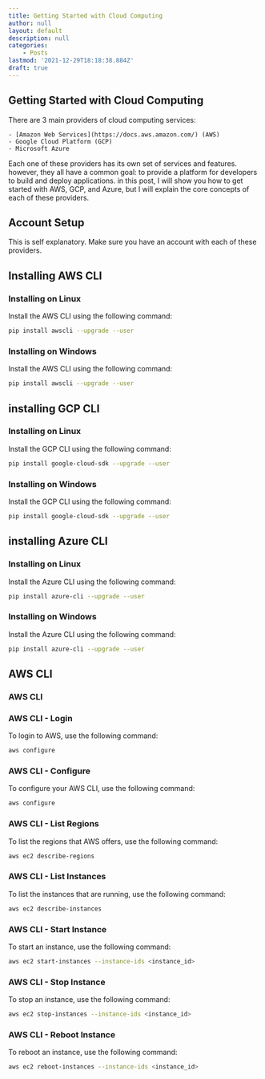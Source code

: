 ```yaml
---
title: Getting Started with Cloud Computing
author: null
layout: default
description: null
categories:
    - Posts
lastmod: '2021-12-29T18:18:38.884Z'
draft: true
---
```


## Getting Started with Cloud Computing

There are 3 main providers of cloud computing services:

    - [Amazon Web Services](https://docs.aws.amazon.com/) (AWS)
    - Google Cloud Platform (GCP)
    - Microsoft Azure

Each one of these providers has its own set of services and features. however, they all have a common goal: to provide a platform for developers to build and deploy applications. in this post, I will show you how to get started with AWS, GCP, and Azure, but I will explain the core concepts of each of these providers.

## Account Setup

This is self explanatory. Make sure you have an account with each of these providers.

## Installing AWS CLI

### Installing on Linux

Install the AWS CLI using the following command:

```bash
pip install awscli --upgrade --user
```

### Installing on Windows

Install the AWS CLI using the following command:

```bash
pip install awscli --upgrade --user
```

## installing GCP CLI 

### Installing on Linux

Install the GCP CLI using the following command:

```bash
pip install google-cloud-sdk --upgrade --user
```

### Installing on Windows

Install the GCP CLI using the following command:

```bash
pip install google-cloud-sdk --upgrade --user
```

## installing Azure CLI 

### Installing on Linux

Install the Azure CLI using the following command:

```bash
pip install azure-cli --upgrade --user
```

### Installing on Windows

Install the Azure CLI using the following command:

```bash
pip install azure-cli --upgrade --user
```

## AWS CLI

### AWS CLI

### AWS CLI - Login

To login to AWS, use the following command:

```bash
aws configure
```

### AWS CLI - Configure

To configure your AWS CLI, use the following command:

```bash
aws configure
```

### AWS CLI - List Regions

To list the regions that AWS offers, use the following command:

```bash
aws ec2 describe-regions
```

### AWS CLI - List Instances

To list the instances that are running, use the following command:

```bash
aws ec2 describe-instances
```

### AWS CLI - Start Instance

To start an instance, use the following command:

```bash
aws ec2 start-instances --instance-ids <instance_id>
```

### AWS CLI - Stop Instance

To stop an instance, use the following command:

```bash
aws ec2 stop-instances --instance-ids <instance_id>
```

### AWS CLI - Reboot Instance

To reboot an instance, use the following command:

```bash
aws ec2 reboot-instances --instance-ids <instance_id>
